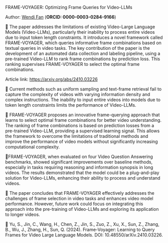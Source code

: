 FRAME-VOYAGER: Optimizing Frame Queries for Video-LLMs

Author: [Wendi Fan](https://www.linkedin.com/in/wendi-fan-265996310/) (**ORCID: 0000-0003-0284-9166**)

📌 The paper addresses the limitations of existing Video-Large Language Models (Video-LLMs), particularly their inability to process entire videos due to input token length constraints. It introduces a novel framework called FRAME-VOYAGER, which queries informative frame combinations based on textual queries in video tasks. The key contribution of the paper is the development of an automated data collection and labeling pipeline, using a pre-trained Video-LLM to rank frame combinations by prediction loss. This ranking supervises FRAME-VOYAGER to select the optimal frame combinations.

Article link: https://arxiv.org/abs/2410.03226

🔹 Current methods such as uniform sampling and text-frame retrieval fail to capture the complexity of videos with varying information density and complex instructions. The inability to input entire videos into models due to token length constraints limits the performance of Video-LLMs.

🔹 FRAME-VOYAGER proposes an innovative frame-querying approach that learns to select optimal frame combinations for better video understanding. The ranking of frame combinations is based on prediction losses from a pre-trained Video-LLM, providing a supervised learning signal. This allows the framework to overcome the limitations of traditional methods and improve the performance of video models without significantly increasing computational complexity.

🔹FRAME-VOYAGER, when evaluated on four Video Question Answering benchmarks, showed significant improvements over baseline methods, especially in tasks requiring reasoning and information synopsis in long videos. The results demonstrated that the model could be a plug-and-play solution for Video-LLMs, enhancing their ability to process and understand videos.

🔹 The paper concludes that FRAME-VOYAGER effectively addresses the challenges of frame selection in video tasks and enhances video model performance. However, future work could focus on integrating this approach into the pre-training of Video-LLMs and exploring its application to longer videos.

📑 Yu, S., Jin, C., Wang, H., Chen, Z., Jin, S., Zuo, Z., Xu, X., Sun, Z., Zhang, B., Wu, J., Zhang, H., Sun, Q. (2024). Frame-Voyager: Learning to Query Frames for Video Large Language Models. DOI: 10.48550/arXiv.2410.03226.